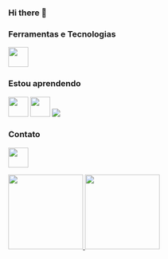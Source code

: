 ### Hi there 👋

### Ferramentas e Tecnologias

<img src="https://cdn.jsdelivr.net/gh/devicons/devicon/icons/git/git-original.svg" width="40" height="40"/>

### Estou aprendendo

<img src="https://cdn.jsdelivr.net/gh/devicons/devicon/icons/c/c-original.svg" width="40" height="40"/> <img src="https://cdn.jsdelivr.net/gh/devicons/devicon/icons/linux/linux-original.svg" width="40" height="40"/> <img src="https://cdn.jsdelivr.net/gh/devicons/devicon/icons/jupyter/jupyter-original.svg" />

### Contato
<a href="https://www.linkedin.com/in/mateus-nogueira-82b43b79" target="_blank"/> <img src="https://cdn.jsdelivr.net/gh/devicons/devicon/icons/linkedin/linkedin-original.svg" width="40" height="40"/>


<div>
<a href="https://github.com/nogran">
<img height="150em" src="https://github-readme-stats.vercel.app/api/top-langs/?username=nogran&layout=compact&langs_count=7&theme=dracula"/>
<img height="150em" src="https://github-readme-stats.vercel.app/api?username=nogran&show_icons=true&theme=dracula&include_all_commits=true&count_private=true"/>


<!--
**nogran/nogran** is a ✨ _special_ ✨ repository because its `README.md` (this file) appears on your GitHub profile.

Here are some ideas to get you started:

- 🔭 I’m currently working on ...
- 🌱 I’m currently learning ...
- 👯 I’m looking to collaborate on ...
- 🤔 I’m looking for help with ...
- 💬 Ask me about ...
- 📫 How to reach me: ...
- 😄 Pronouns: ...
- ⚡ Fun fact: ...
-->
